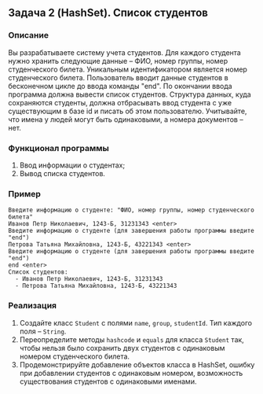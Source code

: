 ## Задача 2 (HashSet). Список студентов

### Описание
Вы разрабатываете систему учета студентов. Для каждого студента нужно хранить следующие данные – ФИО, номер группы, номер студенческого билета.
Уникальным идентификатором является номер студенческого билета. Пользователь вводит данные студентов в бесконечном цикле до ввода команды "end".
По окончании ввода программа должна вывести список студентов.
Структура данных, куда сохраняются студенты, должна отбрасывать ввод студента с уже существующим в базе id и писать об этом пользователю.
Учитывайте, что имена у людей могут быть одинаковыми, а номера документов – нет.

### Функционал программы
1. Ввод информации о студентах;
2. Вывод списка студентов.

### Пример
```
Введите информацию о студенте: "ФИО, номер группы, номер студенческого билета"
Иванов Петр Николаевич, 1243-Б, 31231343 <enter>
Введите информацию о студенте (для завершения работы программы введите "end")
Петрова Татьяна Михайловна, 1243-Б, 43221343 <enter>
Введите информацию о студенте (для завершения работы программы введите "end")
end <enter>
Список студентов:
  - Иванов Петр Николаевич, 1243-Б, 31231343
  - Петрова Татьяна Михайловна, 1243-Б, 43221343
```

### Реализация
1. Создайте класс `Student` с полями `name`, `group`, `studentId`. Тип каждого поля – `String`.
2. Переопределите методы `hashcode` и `equals` для класса `Student` так, чтобы нельзя было сохранить двух студентов с одинаковым номером студенческого билета.
3. Продемонстрируйте добавление объектов класса в HashSet, ошибку при добавлении студентов с одинаковым номером, возможность существования студентов с одинаковыми именами.
